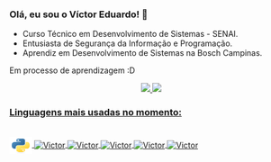 ### Olá, eu sou o Víctor Eduardo! 👋

- Curso Técnico em Desenvolvimento de Sistemas - SENAI.
- Entusiasta de Segurança da Informação e Programação.
- Aprendiz em Desenvolvimento de Sistemas na Bosch Campinas.

 Em processo de aprendizagem :D

<div align="center">
  <a href="https://github.com/eduardo-victor">
  <img height="140em" src="https://github-readme-stats.vercel.app/api?username=eduardo-victor&show_icons=true&theme=dark&include_all_commits=true&count_private=true"/>
  <img height="140em" src="https://github-readme-stats.vercel.app/api/top-langs/?username=eduardo-victor&layout=compact&langs_count=7&theme=dark"/>
</div>
  
### Linguagens mais usadas no momento: 
  
 <div style="display: inline_block"><br>
  <img align="center" alt="Rafa-Python" height="30" width="40" src="https://raw.githubusercontent.com/devicons/devicon/master/icons/python/python-original.svg">
  <img align="center" alt="Victor" height="30" width="40" src="https://cdn.jsdelivr.net/gh/devicons/devicon/icons/vuejs/vuejs-original-wordmark.svg" /> 
  <img align="center" alt="Victor" height="30" width="40" src="https://cdn.jsdelivr.net/gh/devicons/devicon/icons/javascript/javascript-original.svg" /> 
  <img align="center" alt="Victor" height="30" width="40" src="https://cdn.jsdelivr.net/gh/devicons/devicon/icons/java/java-original-wordmark.svg" /> 
  <img align="center" alt="Victor" height="30" width="40" src="https://cdn.jsdelivr.net/gh/devicons/devicon/icons/css3/css3-original-wordmark.svg" /> 
  <img align="center" alt="Victor" height="30" width="40" src="https://cdn.jsdelivr.net/gh/devicons/devicon/icons/react/react-original-wordmark.svg" />
</div>


